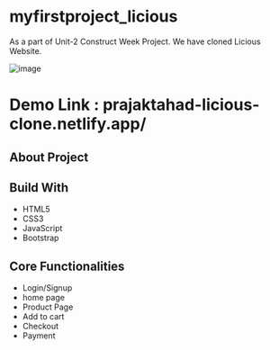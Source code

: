 # myfirstproject_licious
As a part of Unit-2 Construct Week Project. We have cloned Licious Website.

![image](https://user-images.githubusercontent.com/97503774/165973314-e1cb1d72-8b38-4324-9a5e-b958bed6c3c5.png)

# Demo Link : prajaktahad-licious-clone.netlify.app/

## About Project

## Build With
* HTML5
* CSS3
* JavaScript
* Bootstrap
  
## Core Functionalities
* Login/Signup
* home page
* Product Page
* Add to cart
* Checkout
* Payment
